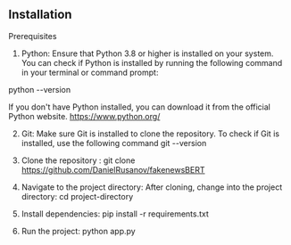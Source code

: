 ## Installation ## 

Prerequisites

1. Python: Ensure that Python 3.8 or higher is installed on your system.
You can check if Python is installed by running the following command in your terminal or command prompt:


python --version


If you don't have Python installed, you can download it from the official Python website. https://www.python.org/

2. Git: Make sure Git is installed to clone the repository.
To check if Git is installed, use the following command
git --version

3. Clone the repository :
git clone https://github.com/DanielRusanov/fakenewsBERT

4. Navigate to the project directory:
After cloning, change into the project directory:
cd project-directory

6. Install dependencies:
pip install -r requirements.txt

7. Run the project:
python app.py
